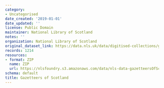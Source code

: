 ```yaml
---
category:
- Uncategorised
date_created: '2019-01-01'
date_updated: ''
license: Public Domain
maintainer: National Library of Scotland
notes: ''
organization: National Library of Scotland
original_dataset_link: https://data.nls.uk/data/digitised-collections/gazetteers-of-scotland/
records: 1214
resources:
- format: ZIP
  name: ZIP
  url: https://nlsfoundry.s3.amazonaws.com/data/nls-data-gazetteersOfScotland.zip
schema: default
title: Gazetteers of Scotland
---
```


